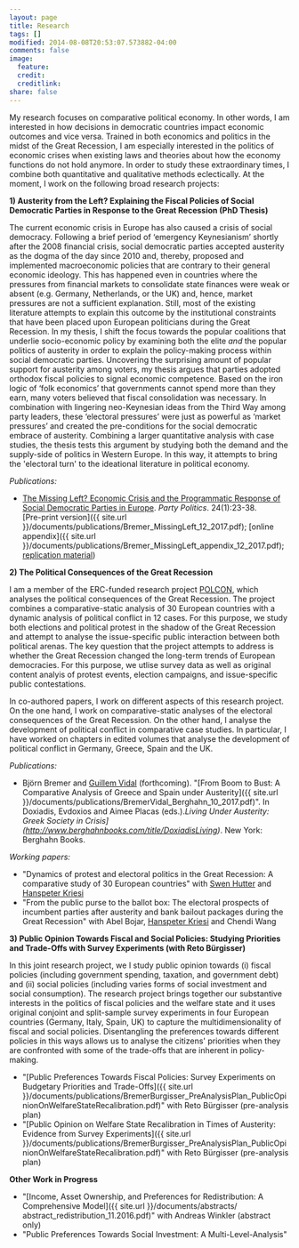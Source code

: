 ```yaml
---
layout: page
title: Research
tags: []
modified: 2014-08-08T20:53:07.573882-04:00
comments: false
image:
  feature:
  credit:
  creditlink: 
share: false
---
```


My research focuses on comparative political economy. In other words, I am interested in how decisions in democratic countries impact economic outcomes and vice versa. Trained in both economics and politics in the midst of the Great Recession, I am especially interested in the politics of economic crises when existing laws and theories about how the economy functions do not hold anymore. In order to study these extraordinary times, I combine both quantitative and qualitative methods eclectically. At the moment, I work on the following broad research projects: 

**1) Austerity from the Left? Explaining the Fiscal Policies of Social Democratic Parties in Response to the Great Recession (PhD Thesis)**

The current economic crisis in Europe has also caused a crisis of social democracy. Following a brief period of ‘emergency Keynesianism’ shortly after the 2008 financial crisis, social democratic parties accepted austerity as the dogma of the day since 2010 and, thereby, proposed and implemented macroeconomic policies that are contrary to their general economic ideology. This has happened even in countries where the pressures from financial markets to consolidate state finances were weak or absent (e.g. Germany, Netherlands, or the UK) and, hence, market pressures are not a sufficient explanation. Still, most of the existing literature attempts to explain this outcome by the institutional constraints that have been placed upon European politicians during the Great Recession. In my thesis, I shift the focus towards the popular coalitions that underlie socio-economic policy by examining both the elite *and* the popular politics of austerity in order to explain the policy-making process within social democratic parties. Uncovering the surprising amount of popular support for austerity among voters, my thesis argues that parties adopted orthodox fiscal policies to signal economic competence. Based on the iron logic of ‘folk economics’ that governments cannot spend more than they earn, many voters believed that fiscal consolidation was necessary. In combination with lingering neo-Keynesian ideas from the Third Way among party leaders, these ‘electoral pressures’ were just as powerful as ‘market pressures’ and created the pre-conditions for the social democratic embrace of austerity. Combining a larger quantitative analysis with case studies, the thesis tests this argument by studying both the demand and the supply-side of politics in Western Europe. In this way, it attempts to bring the 'electoral turn' to the ideational literature in political economy.

*Publications:*

* [The Missing Left? Economic Crisis and the Programmatic Response of Social Democratic Parties in Europe](http://journals.sagepub.com/doi/abs/10.1177/1354068817740745). *Party Politics*. 24(1):23-38. \
[Pre-print version]({{ site.url }}/documents/publications/Bremer_MissingLeft_12_2017.pdf); [online appendix]({{ site.url }}/documents/publications/Bremer_MissingLeft_appendix_12_2017.pdf); [replication material](https://dataverse.harvard.edu/dataset.xhtml?persistentId=doi:10.7910/DVN/LBO6KC))


**2) The Political Consequences of the Great Recession** 

I am a member of the ERC-funded research project [POLCON](http://www.eui.eu/Projects/POLCON/Home.aspx), which analyses the political consequences of the Great Recession.  The project combines a comparative-static analysis of 30 European countries with a dynamic analysis of political conflict in 12 cases. For this purpose, we study both elections and political protest in the shadow of the Great Recession and attempt to analyse the issue-specific public interaction between both political arenas. The key question that the project attempts to address is whether the Great Recession changed the long-term trends of European democracies. For this purpose, we utlise survey data as well as original content analyis of protest events, election campaigns, and issue-specific public contestations.

In co-authored papers, I work on different aspects of this research project. On the one hand, I work on comparative-static analyses of the electoral consequences of the Great Recession. On the other hand, I analyse the development of political conflict in comparative case studies. In particular, I have worked on chapters in edited volumes that analyse the development of political conflict in Germany, Greece, Spain and the UK.

*Publications:*

* Björn Bremer and [Guillem Vidal](http://guillemvidal.eu/) (forthcoming). "[From Boom to Bust: A Comparative Analysis of Greece and Spain under Austerity]({{ site.url }}/documents/publications/BremerVidal_Berghahn_10_2017.pdf)". In Doxiadis, Evdoxios and Aimee Placas (eds.).*Living Under Austerity: Greek Society in Crisis](http://www.berghahnbooks.com/title/DoxiadisLiving)*. New York: Berghahn Books.

*Working papers:*

* "Dynamics of protest and electoral politics in the Great
Recession: A comparative study of 30 European countries" with [Swen Hutter](http://www.swen-hutter.eu/) and [Hanspeter Kriesi](http://www.eui.eu/DepartmentsAndCentres/PoliticalAndSocialSciences/People/Professors/Kriesi.aspx)
* "From the public purse to the ballot box: The electoral prospects of incumbent parties after austerity and bank bailout packages during the Great Recession" with Abel Bojar, [Hanspeter Kriesi](http://www.eui.eu/DepartmentsAndCentres/PoliticalAndSocialSciences/People/Professors/Kriesi.aspx) and Chendi Wang


**3) Public Opinion Towards Fiscal and Social Policies: Studying Priorities and Trade-Offs with Survey Experiments (with Reto Bürgisser)** 

In this joint research project, we I study public opinion towards (i) fiscal policies (including government spending, taxation, and government debt) and (ii) social policies (including varies forms of social investment and social consumption). The research project brings together our substantive interests in the politics of fiscal policies and the welfare state and it uses original conjoint and split-sample survey experiments in four European countries (Germany, Italy, Spain, UK) to capture the multidimensionality of fiscal and social policies. Disentangling the preferences towards different policies in this ways allows us to analyse the citizens' priorities when they are confronted with some of the trade-offs that are inherent in policy-making.  

* "[Public Preferences Towards Fiscal Policies: Survey Experiments on Budgetary Priorities and Trade-Offs]({{ site.url }}/documents/publications/BremerBurgisser_PreAnalysisPlan_PublicOpinionOnWelfareStateRecalibration.pdf)" with Reto Bürgisser (pre-analysis plan)
* "[Public Opinion on Welfare State Recalibration in Times of Austerity: Evidence from Survey Experiments]({{ site.url }}/documents/publications/BremerBurgisser_PreAnalysisPlan_PublicOpinionOnWelfareStateRecalibration.pdf)" with Reto Bürgisser (pre-analysis plan)


**Other Work in Progress**

* "[Income, Asset Ownership, and Preferences for Redistribution: A Comprehensive Model]({{ site.url }}/documents/abstracts/ abstract_redistribution_11.2016.pdf)" with Andreas Winkler (abstract only)
* "Public Preferences Towards Social Investment: A Multi-Level-Analysis"
